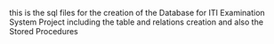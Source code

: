 this is the sql files for the creation of the Database for ITI Examination System Project
including the table and relations creation and also the Stored Procedures
